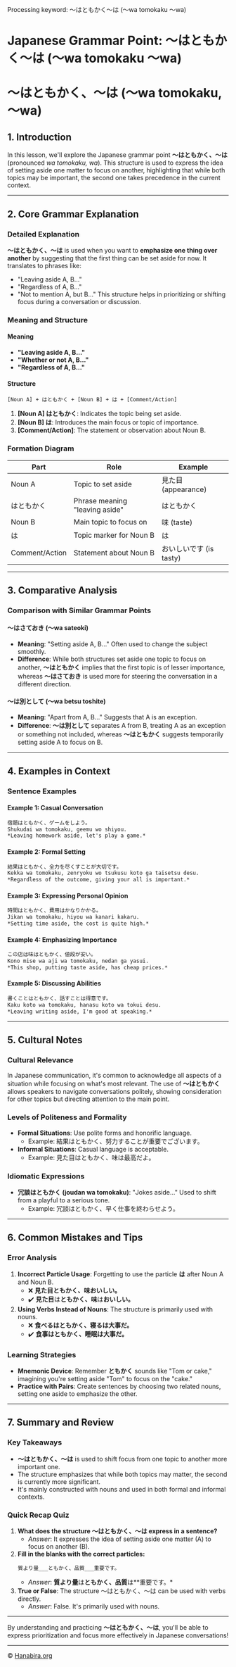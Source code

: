 Processing keyword: ～はともかく～は (〜wa tomokaku 〜wa)
# Japanese Grammar Point: ～はともかく～は (〜wa tomokaku 〜wa)
# ～はともかく、～は (～wa tomokaku, ～wa)
## 1. Introduction
In this lesson, we'll explore the Japanese grammar point **～はともかく、～は** (pronounced *wa tomokaku, wa*). This structure is used to express the idea of setting aside one matter to focus on another, highlighting that while both topics may be important, the second one takes precedence in the current context.

---
## 2. Core Grammar Explanation
### Detailed Explanation
**～はともかく、～は** is used when you want to **emphasize one thing over another** by suggesting that the first thing can be set aside for now. It translates to phrases like:
- "Leaving aside A, B..."
- "Regardless of A, B..."
- "Not to mention A, but B..."
This structure helps in prioritizing or shifting focus during a conversation or discussion.
### Meaning and Structure
#### Meaning
- **"Leaving aside A, B..."**
- **"Whether or not A, B..."**
- **"Regardless of A, B..."**
#### Structure
```plaintext
[Noun A] + はともかく + [Noun B] + は + [Comment/Action]
```
1. **[Noun A] はともかく**: Indicates the topic being set aside.
2. **[Noun B] は**: Introduces the main focus or topic of importance.
3. **[Comment/Action]**: The statement or observation about Noun B.
### Formation Diagram
| Part             | Role                               | Example                 |
|------------------|------------------------------------|-------------------------|
| Noun A           | Topic to set aside                 | 見た目 (appearance)     |
| はともかく        | Phrase meaning "leaving aside"     | はともかく               |
| Noun B           | Main topic to focus on             | 味 (taste)              |
| は               | Topic marker for Noun B            | は                       |
| Comment/Action   | Statement about Noun B             | おいしいです (is tasty) |
---
## 3. Comparative Analysis
### Comparison with Similar Grammar Points
#### ～はさておき (～wa sateoki)
- **Meaning**: "Setting aside A, B..." Often used to change the subject smoothly.
- **Difference**: While both structures set aside one topic to focus on another, **～はともかく** implies that the first topic is of lesser importance, whereas **～はさておき** is used more for steering the conversation in a different direction.
#### ～は別として (～wa betsu toshite)
- **Meaning**: "Apart from A, B..." Suggests that A is an exception.
- **Difference**: **～は別として** separates A from B, treating A as an exception or something not included, whereas **～はともかく** suggests temporarily setting aside A to focus on B.
---
## 4. Examples in Context
### Sentence Examples
#### Example 1: Casual Conversation
```markdown
宿題はともかく、ゲームをしよう。
Shukudai wa tomokaku, geemu wo shiyou.
*Leaving homework aside, let's play a game.*
```
#### Example 2: Formal Setting
```markdown
結果はともかく、全力を尽くすことが大切です。
Kekka wa tomokaku, zenryoku wo tsukusu koto ga taisetsu desu.
*Regardless of the outcome, giving your all is important.*
```
#### Example 3: Expressing Personal Opinion
```markdown
時間はともかく、費用はかなりかかる。
Jikan wa tomokaku, hiyou wa kanari kakaru.
*Setting time aside, the cost is quite high.*
```
#### Example 4: Emphasizing Importance
```markdown
この店は味はともかく、値段が安い。
Kono mise wa aji wa tomokaku, nedan ga yasui.
*This shop, putting taste aside, has cheap prices.*
```
#### Example 5: Discussing Abilities
```markdown
書くことはともかく、話すことは得意です。
Kaku koto wa tomokaku, hanasu koto wa tokui desu.
*Leaving writing aside, I'm good at speaking.*
```
---
## 5. Cultural Notes
### Cultural Relevance
In Japanese communication, it's common to acknowledge all aspects of a situation while focusing on what's most relevant. The use of **～はともかく** allows speakers to navigate conversations politely, showing consideration for other topics but directing attention to the main point.
### Levels of Politeness and Formality
- **Formal Situations**: Use polite forms and honorific language.
  - Example: 結果はともかく、努力することが重要でございます。
- **Informal Situations**: Casual language is acceptable.
  - Example: 見た目はともかく、味は最高だよ。
### Idiomatic Expressions
- **冗談はともかく (joudan wa tomokaku)**: "Jokes aside..." Used to shift from a playful to a serious tone.
  - Example: 冗談はともかく、早く仕事を終わらせよう。
---
## 6. Common Mistakes and Tips
### Error Analysis
1. **Incorrect Particle Usage**: Forgetting to use the particle **は** after Noun A and Noun B.
   - ❌ **見た目ともかく、味おいしい。**
   - ✔️ **見た目**は**ともかく、味**は**おいしい。**
2. **Using Verbs Instead of Nouns**: The structure is primarily used with nouns.
   - ❌ **食べるはともかく、寝るは大事だ。**
   - ✔️ **食事はともかく、睡眠は大事だ。**
### Learning Strategies
- **Mnemonic Device**: Remember **ともかく** sounds like "Tom or cake," imagining you're setting aside "Tom" to focus on the "cake."
- **Practice with Pairs**: Create sentences by choosing two related nouns, setting one aside to emphasize the other.
---
## 7. Summary and Review
### Key Takeaways
- **～はともかく、～は** is used to shift focus from one topic to another more important one.
- The structure emphasizes that while both topics may matter, the second is currently more significant.
- It's mainly constructed with nouns and used in both formal and informal contexts.
### Quick Recap Quiz
1. **What does the structure ～はともかく、～は express in a sentence?**
   - *Answer*: It expresses the idea of setting aside one matter (A) to focus on another (B).
2. **Fill in the blanks with the correct particles:**
   ```plaintext
   質より量___ともかく、品質___重要です。
   ```
   - *Answer*: **質より量**は**ともかく、品質**は**重要です。*
3. **True or False**: The structure ～はともかく、～は can be used with verbs directly. 
   - *Answer*: False. It's primarily used with nouns.
---
By understanding and practicing **～はともかく、～は**, you'll be able to express prioritization and focus more effectively in Japanese conversations!


---

© [Hanabira.org](https://hanabira.org)
